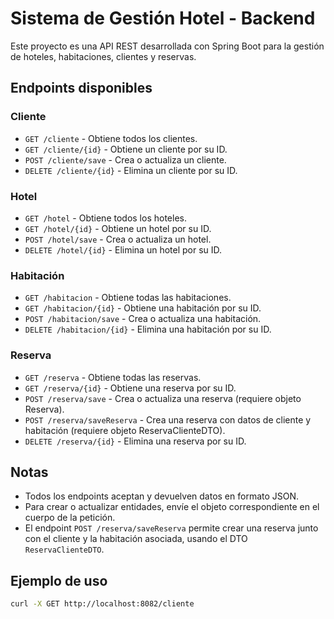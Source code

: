 # Sistema de Gestión Hotel - Backend

Este proyecto es una API REST desarrollada con Spring Boot para la gestión de hoteles, habitaciones, clientes y reservas.

## Endpoints disponibles

### Cliente
- `GET /cliente` - Obtiene todos los clientes.
- `GET /cliente/{id}` - Obtiene un cliente por su ID.
- `POST /cliente/save` - Crea o actualiza un cliente.
- `DELETE /cliente/{id}` - Elimina un cliente por su ID.

### Hotel
- `GET /hotel` - Obtiene todos los hoteles.
- `GET /hotel/{id}` - Obtiene un hotel por su ID.
- `POST /hotel/save` - Crea o actualiza un hotel.
- `DELETE /hotel/{id}` - Elimina un hotel por su ID.

### Habitación
- `GET /habitacion` - Obtiene todas las habitaciones.
- `GET /habitacion/{id}` - Obtiene una habitación por su ID.
- `POST /habitacion/save` - Crea o actualiza una habitación.
- `DELETE /habitacion/{id}` - Elimina una habitación por su ID.

### Reserva
- `GET /reserva` - Obtiene todas las reservas.
- `GET /reserva/{id}` - Obtiene una reserva por su ID.
- `POST /reserva/save` - Crea o actualiza una reserva (requiere objeto Reserva).
- `POST /reserva/saveReserva` - Crea una reserva con datos de cliente y habitación (requiere objeto ReservaClienteDTO).
- `DELETE /reserva/{id}` - Elimina una reserva por su ID.

## Notas
- Todos los endpoints aceptan y devuelven datos en formato JSON.
- Para crear o actualizar entidades, envíe el objeto correspondiente en el cuerpo de la petición.
- El endpoint `POST /reserva/saveReserva` permite crear una reserva junto con el cliente y la habitación asociada, usando el DTO `ReservaClienteDTO`.

## Ejemplo de uso
```bash
curl -X GET http://localhost:8082/cliente
```
